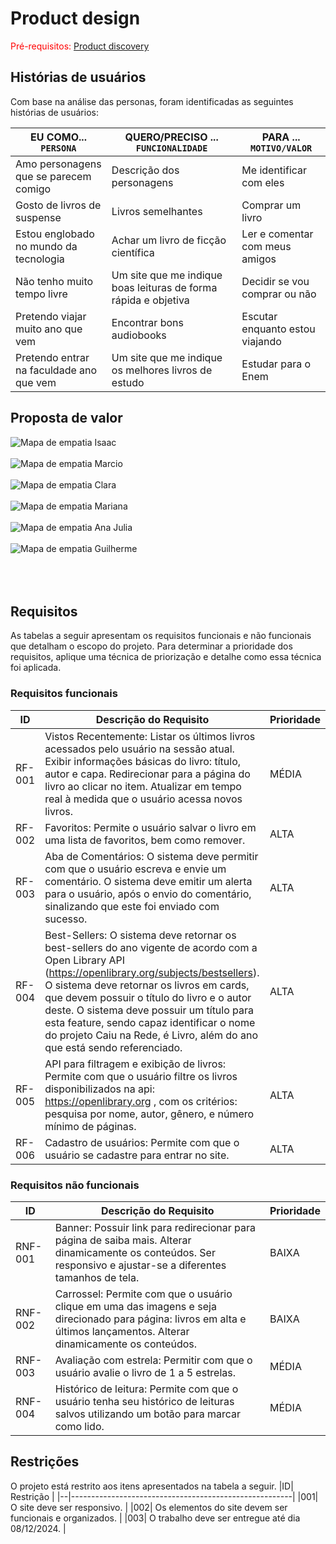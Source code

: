 # Product design

<span style="color:red">Pré-requisitos: <a href="02-Product-discovery.md"> Product discovery</a></span>


## Histórias de usuários

Com base na análise das personas, foram identificadas as seguintes histórias de usuários:

|EU COMO... `PERSONA`| QUERO/PRECISO ... `FUNCIONALIDADE` |PARA ... `MOTIVO/VALOR`                 |
|--------------------|------------------------------------|----------------------------------------|
|Amo personagens que se parecem comigo  |Descrição dos personagens         | Me identificar com eles |
|Gosto de livros de suspense |Livros semelhantes| Comprar um livro |
|Estou englobado no mundo da tecnologia | Achar um livro de ficção científica | Ler e comentar com meus amigos |
| Não tenho muito tempo livre | Um site que me indique boas leituras de forma rápida e objetiva | Decidir se vou comprar ou não |
| Pretendo viajar muito ano que vem | Encontrar bons audiobooks | Escutar enquanto estou viajando |
| Pretendo entrar na faculdade ano que vem | Um site que me indique os melhores livros de estudo | Estudar para o Enem |


## Proposta de valor


![Mapa de empatia Isaac](images/mapa-de-empatia-isaac.jpg)
<br>
<br>
![Mapa de empatia Marcio](images/mapa-de-empatia-marcio.jpg)
<br>
<br>
![Mapa de empatia Clara](images/mapa-de-empatia-clara.jpg)
<br>
<br>
![Mapa de empatia Mariana](images/mapa-de-empatia-mariana.jpg)
<br>
<br>
![Mapa de empatia Ana Julia](images/mapa-de-empatia-ana-julia.jpg)
<br>
<br>
![Mapa de empatia Guilherme](images/mapa-de-empatia-guilherme.jpg)
<br>
<br>
<br>
<br>

## Requisitos

As tabelas a seguir apresentam os requisitos funcionais e não funcionais que detalham o escopo do projeto. Para determinar a prioridade dos requisitos, aplique uma técnica de priorização e detalhe como essa técnica foi aplicada.

### Requisitos funcionais
| ID     | Descrição do Requisito                                   | Prioridade |
| ------ | ---------------------------------------------------------- | ---------- |
| RF-001 | Vistos Recentemente: Listar os últimos livros acessados pelo usuário na sessão atual. Exibir informações básicas do livro: título, autor e сара. Redirecionar para a página do livro ao clicar no item. Atualizar em tempo real à medida que o usuário acessa novos livros. | MÉDIA      |
| RF-002 | Favoritos: Permite o usuário salvar o livro em uma lista de favoritos, bem como remover. | ALTA     |
| RF-003 | Aba de Comentários: O sistema deve permitir com que o usuário escreva e envie um comentário. O sistema deve emitir um alerta para o usuário, após o envio do comentário, sinalizando que este foi enviado com sucesso. | ALTA |
| RF-004 | Best-Sellers: O sistema deve retornar os best-sellers do ano vigente de acordo com a Open Library API (https://openlibrary.org/subjects/bestsellers). O sistema deve retornar os livros em cards, que devem possuir o título do livro e o autor deste. O sistema deve possuir um título para esta feature, sendo capaz identificar o nome do projeto Caiu na Rede, é Livro, além do ano que está sendo referenciado. | ALTA |
| RF-005 | API para filtragem e exibição de livros: Permite com que o usuário filtre os livros disponibilizados na api: https://openlibrary.org , com os critérios: pesquisa por nome, autor, gênero, e número mínimo de páginas. | ALTA |
| RF-006 | Cadastro de usuários: Permite com que o usuário se cadastre para entrar no site. | ALTA |

### Requisitos não funcionais
| ID      | Descrição do Requisito                                                              | Prioridade |
| ------- | ------------------------------------------------------------------------------------- | ---------- |
| RNF-001 | Banner: Possuir link para redirecionar para página de saiba mais. Alterar dinamicamente os conteúdos. Ser responsivo e ajustar-se a diferentes tamanhos de tela. | BAIXA     |
| RNF-002 | Carrossel: Permite com que o usuário clique em uma das imagens e seja direcionado para página: livros em alta e últimos lançamentos. Alterar dinamicamente os conteúdos.        | BAIXA      |
| RNF-003 | Avaliação com estrela: Permitir com que o usuário avalie o livro de 1 a 5 estrelas. | MÉDIA |
| RNF-004 | Histórico de leitura: Permite com que o usuário tenha seu histórico de leituras salvos utilizando um botão para marcar como lido. | MÉDIA |

## Restrições

O projeto está restrito aos itens apresentados na tabela a seguir.
|ID| Restrição                                             |
|--|-------------------------------------------------------|
|001| O site deve ser responsivo. |
|002| Os elementos do site devem ser funcionais e organizados.  |
|003| O trabalho deve ser entregue até dia 08/12/2024. |
